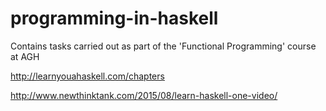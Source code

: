 # programming-in-haskell
Contains tasks carried out as part of the 'Functional Programming' course at AGH

http://learnyouahaskell.com/chapters

http://www.newthinktank.com/2015/08/learn-haskell-one-video/
